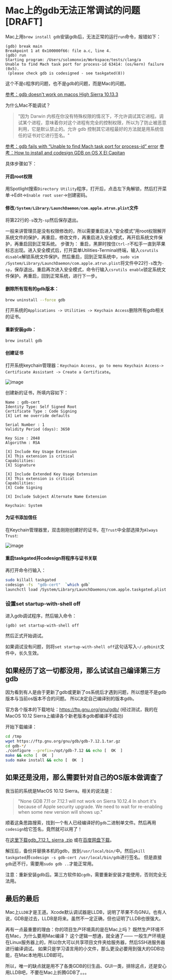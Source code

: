 # Mac上的gdb无法正常调试的问题 [DRAFT]

Mac上用`brew install gdb`安装gdb后，无法正常的运行`run`命令，报错如下：
```
(gdb) break main
Breakpoint 1 at 0x100000f66: file a.c, line 4.
(gdb) run
Starting program: /Users/solomonxie/Workspace/tests/clang/a
Unable to find Mach task port for process-id 63414: (os/kern) failure (0x5).
 (please check gdb is codesigned - see taskgated(8))
```

这个不是c程序的问题，也不是gdb的问题，而是Mac的问题。

[参考：gdb doesn't work on macos High Sierra 10.13.3](https://stackoverflow.com/questions/49001329/gdb-doesnt-work-on-macos-high-sierra-10-13-3)


为什么Mac不能调试？

> "因为 Darwin 内核在你没有特殊权限的情况下，不允许调试其它进程。调试某个进程，意味着你对这个进程有完全的控制权限，所以为了防止被恶意利用，它是默认禁止的。允许 gdb 控制其它进程最好的方法就是用系统信任的证书对它进行签名。"



[参考：gdb fails with “Unable to find Mach task port for process-id” error](https://stackoverflow.com/a/48550474/9172013)
[参考：How to install and codesign GDB on OS X El Capitan](https://medium.com/@royalstream/how-to-install-and-codesign-gdb-on-os-x-el-capitan-aab3d1172e95)

具体步骤如下：


#### 开启root权限

用Spotlight搜索`Directory Utility`程序，打开后，点击左下角解锁，然后打开菜单->Edit->`Enable root user`->创建密码。

#### 修改`/System/Library/LaunchDaemon/com.apple.atrun.plist`文件

将第22行的`-s`改为`-sp`然后保存退出。

一般来讲管理员是没有权限修改的，所以需要重启进入“安全模式”用root权限解开系统文件的保护，再重启，修改文件，再重启进入安全模式，再开启系统文件保护，再重启回到正常系统。
步骤为：
重启，黑屏时按住`Ctrl-r`不松手一直到苹果标志出现。进入安全模式后，打开菜单Utilities-Terminal终端，输入`csrutils disable`解锁系统文件保护。然后重启，回到正常系统中，`sudo vim /System/Library/LaunchDaemon/com.apple.atrun.plist`将文件中22行`-s`改为`-sp`，保存退出。重启再次进入安全模式，命令行输入`csrutils enable`锁定系统文件保护。再重启，回到正常系统，进行下一步。

#### 删除所有现有的gdb版本：

```sh
brew uninstall --force gdb
```

打开系统的`Applications -> Utilities -> Keychain Access`删除所有gdb相关的证书。

#### 重新安装gdb：

```sh
brew install gdb
```

#### 创建证书

打开系统keychain管理器：`Keychain Access, go to menu Keychain Access-> Certificate Assistant -> Create a Certificate`。

![image](https://user-images.githubusercontent.com/14041622/51975590-93e22100-24bd-11e9-91b3-319e7e2d8bf3.png)

创建新的证书，所填内容如下：
```
Name : gdb-cert
Identity Type: Self Signed Root
Certificate Type : Code Signing
[X] Let me override defaults

Serial Number : 1
Validity Period (days): 3650

Key Size : 2048
Algorithm : RSA

[X] Include Key Usage Extension
[X] This extension is critical
Capabilities:
[X] Signature

[X] Include Extended Key Usage Extension
[X] This extension is critical
Capabilities:
[X] Code Signing

[X] Include Subject Alternate Name Extension

Keychain: System
```

#### 为证书添加信任

在Keychain管理器里，双击刚刚创建好的证书，在`Trust`中全部选择为`Always Trust`:

![image](https://user-images.githubusercontent.com/14041622/51975556-8167e780-24bd-11e9-8ce1-2e84dbdbf4db.png)


#### 重启taskgated并codesign将程序与证书关联

再打开命令行输入：
```sh
sudo killall taskgated
codesign -fs  "gdb-cert"  `which gdb`
launchctl load /System/Library/LaunchDaemons/com.apple.taskgated.plist
```

### 设置set startup-with-shell off

进入gdb调试程序，然后输入命令：
```
(gdb) set startup-with-shell off
```

然后正式开始调试。

如果调试没有问题，则将`set startup-with-shell off`这句话写入`~/.gdbinit`文件中，长久生效。


## 如果经历了这一切都没用，那么试试自己编译第三方gdb

因为看到有人是由于更新了gdb或更新了os系统后才遇到问题，所以想是不是gdb版本与当前os版本不合的问题。
所以决定自己编译别的版本gdb。

官方各个版本的下载地址：https://ftp.gnu.org/gnu/gdb/
(经过测试，我的在MacOS 10.12 Sierra上编译各个新老版本gdb都编译不成功)

开始下载编译：
```sh
cd /tmp
wget https://ftp.gnu.org/gnu/gdb/gdb-7.12.1.tar.gz
cd gdb-*/
./configure --prefix=/opt/gdb-7.12 && echo [  OK  ]
make && echo [  OK  ]
sudo make install && echo [  OK  ]
```



## 如果还是没用，那么需要针对自己的OS版本做调查了


我当前的系统是MacOS 10.12 Sierra。相关的说法是：

> "None GDB 7.11 or 7.12.1 will not work on Sierra 10.12.4 In short it's because of Apple security upgrade. We need to wait for re-enabling when some new version will shows up."

顺着这条思路搜索，找到一个有人已经编译好的`gdb`二进制单文件。然后再用`codesign`给它签名，竟然就可以用了！

在[这里下载gdb_7.12.1_ sierra .zip](https://mega.nz/#!VkBWVJ7J!LzA51cXfWPK_o7TrNz6jU5jMaNGGmkgH-tj5kj-DIpI)
或在[百度网盘下载](https://pan.baidu.com/s/1NVsnZvcwBi68iF5gxqAqyg)。

解压后，备份并替换本机的gdb，放到`/usr/local/bin/`中。然后`pkill taskgated`并`codesign -s gdb-cert /usr/local/bin/gdb`进行签名。
但是直接`gdb`还不行，需要用`sudo gdb ..`才能正常用。

注意：重新安装gdb后。第三方软件如`cgdb`，需要重新安装才能使用，否则完全无法用。


## 最后的最后

Mac上`LLDB`才是王道。Xcode默认调试器是LLDB，说明了苹果不鸟GNU。也有人说，GDB是过去，LLDB是将来。虽然不一定正确，但也证明了LLDB也很强大。

再有一点最重要的理由：你的项目生产环境真的是在Mac上吗？
既然生产环境不在Mac，为什么要用Mac编译？
这个逻辑一想通，就全通了—— 一般生产环境是在Linux服务器上的，所以你大可以共享项目文件夹给服务器，然后SSH进服务器进行编译调试。
如果只是学习语言用的小文件，那么更没必要用到强大的GDB功能，在Mac本地用LLDB即可。

所以，唯一的缺点就是用不了各类GDB的衍生品、GUI一类，排除这点，还是安心用LLDB吧，不要在Mac上折腾GDB了。。。